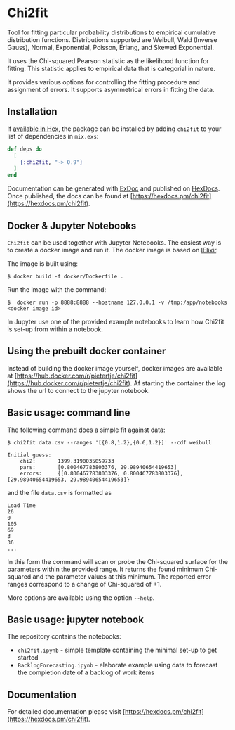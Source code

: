 # Chi2fit

Tool for fitting particular probability distributions to empirical cumulative distribution functions.
Distributions supported are Weibull, Wald (Inverse Gauss), Normal, Exponential, Poisson, Erlang, and Skewed Exponential.

It uses the Chi-squared Pearson statistic as the likelihood function for fitting. This statistic applies to
empirical data that is categorial in nature.

It provides various options for controlling the fitting procedure and assignment of errors. It supports asymmetrical
errors in fitting the data.

## Installation

If [available in Hex](https://hex.pm/docs/publish), the package can be installed
by adding `chi2fit` to your list of dependencies in `mix.exs`:

```elixir
def deps do
  [
    {:chi2fit, "~> 0.9"}
  ]
end
```

Documentation can be generated with [ExDoc](https://github.com/elixir-lang/ex_doc)
and published on [HexDocs](https://hexdocs.pm). Once published, the docs can
be found at [https://hexdocs.pm/chi2fit](https://hexdocs.pm/chi2fit).

## Docker & Jupyter Notebooks

`Chi2fit` can be used together with Jupyter Notebooks. The easiest way is to create a docker image and run it.
The docker image is based on [IElixir](https://github.com/pprzetacznik/IElixir).

The image is built using:

```shell
$ docker build -f docker/Dockerfile .
```

Run the image with the command:

```shell
$  docker run -p 8888:8888 --hostname 127.0.0.1 -v /tmp:/app/notebooks <docker image id>
```

In Jupyter use one of the provided example notebooks to learn how Chi2fit is set-up from within a notebook.

## Using the prebuilt docker container

Instead of building the docker image yourself, docker images are available at [https://hub.docker.com/r/pietertje/chi2fit](https://hub.docker.com/r/pietertje/chi2fit). Af starting the container the log shows the url to connect to the jupyter notebook.

## Basic usage: command line

The following command does a simple fit against data:

```shell
$ chi2fit data.csv --ranges '[{0.8,1.2},{0.6,1.2}]' --cdf weibull

Initial guess:
    chi2:		1399.3190035059733
    pars:		[0.800467783803376, 29.98940654419653]
    errors:		{[0.800467783803376, 0.800467783803376], [29.98940654419653, 29.98940654419653]}
```

and the file `data.csv` is formatted as

```
Lead Time
26
0
105
69
3
36
...
```

In this form the command will scan or probe the Chi-squared surface for the parameters within the provided range. It returns the found
minimum Chi-squared and the parameter values at this minimum. The reported error ranges correspond to a change of Chi-squared of +1.

More options are available using the option `--help`.

## Basic usage: jupyter notebook

The repository contains the notebooks:

* `chi2fit.ipynb` - simple template containing the minimal set-up to get started
* `BacklogForecasting.ipynb` - elaborate example using data to forecast the completion date of a backlog of work items

## Documentation

For detailed documentation please visit [https://hexdocs.pm/chi2fit](https://hexdocs.pm/chi2fit).
